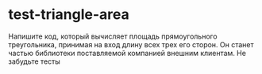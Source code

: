 # test-triangle-area

Напишите код, который вычисляет площадь прямоугольного треугольника, принимая на вход длину всех трех его сторон. Он станет частью библиотеки поставляемой компанией внешним клиентам. Не забудьте тесты 
